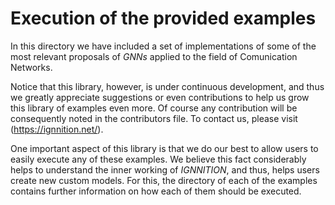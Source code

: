 # Execution of the provided examples
In this directory we have included a set of implementations of some of the most relevant proposals of *GNNs* applied to the field of Comunication Networks.

Notice that this library, however, is under continuous development, and thus we greatly appreciate suggestions or even contributions to help us grow this library of examples even more. Of course any contribution will be consequently noted in the contributors file. To contact us, please visit (https://ignnition.net/).

One important aspect of this library is that we do our best to allow users to easily execute any of these examples. We believe this fact considerably helps to understand the inner working of *IGNNITION*, and thus, helps users create new custom models. For this, the directory of each of the examples contains further information on how each of them should be executed.
